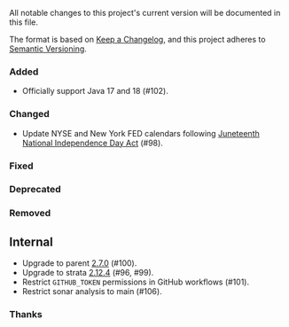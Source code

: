 All notable changes to this project's current version will be documented in this file.

The format is based on [Keep a Changelog](https://keepachangelog.com/en/1.0.0/), and this project adheres
to [Semantic Versioning](https://semver.org/spec/v2.0.0.html).

### Added

- Officially support Java 17 and 18 (#102).

### Changed

- Update NYSE and New York FED calendars following [Juneteenth National Independence Day Act](https://www.cnbc.com/2021/06/17/juneteenth-federal-holiday-biden-signs-bill.html)
  (#98).

### Fixed

### Deprecated

### Removed

## Internal

- Upgrade to parent [2.7.0](https://github.com/marcwrobel/parent/releases/tag/v2.7.0) (#100).
- Upgrade to strata [2.12.4](https://strata.opengamma.io/releases/) (#96, #99).
- Restrict `GITHUB_TOKEN` permissions in GitHub workflows (#101).
- Restrict sonar analysis to main (#106).

### Thanks
